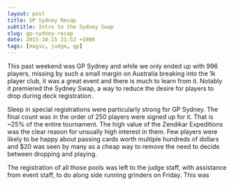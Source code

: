```yaml
---
layout: post
title: GP Sydney Recap
subtitle: Intro to the Sydney Swap
slug: gp-sydney-recap
date: 2015-10-15 21:52 +1000
tags: [magic, judge, gp]
---
```


This past weekend was GP Sydney and while we only ended up with 996 players, 
missing by such a small margin on Australia breaking into the 1k player club, 
it was a great event and there is much to learn from it. Notably it premiered 
the Sydney Swap, a way to reduce the desire for players to drop during deck
registration.

Sleep in special registrations were particularly strong for GP Sydney. The final
count was in the order of 250 players were signed up for it. That is ~25% of the
entire tournament. The high value of the Zendikar Expeditions was the clear 
reason for unsually high interest in them. Few players were likely to be happy 
about passing cards worth multiple hundreds of dollars and $20 was seen by many 
as a cheap way to remove the need to decide between dropping and playing.

The registration of all those pools was left to the judge staff, with assistance 
from event staff, to do along side running grinders on Friday. This was 

